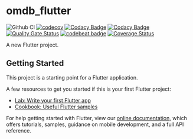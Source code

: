 # omdb_flutter

![Github CI](https://github.com/rafaelmeteoro/omdb-flutter/actions/workflows/flutter-ci.yml/badge.svg?branch=main)
[![codecov](https://codecov.io/gh/rafaelmeteoro/omdb-flutter/branch/main/graph/badge.svg?token=0MOKJSGOJ4)](https://codecov.io/gh/rafaelmeteoro/omdb-flutter)
[![Codacy Badge](https://app.codacy.com/project/badge/Grade/828678c44517445fa4eec790fa8cb58d)](https://www.codacy.com/gh/rafaelmeteoro/omdb-flutter/dashboard?utm_source=github.com&amp;utm_medium=referral&amp;utm_content=rafaelmeteoro/omdb-flutter&amp;utm_campaign=Badge_Grade)
[![Codacy Badge](https://app.codacy.com/project/badge/Coverage/828678c44517445fa4eec790fa8cb58d)](https://www.codacy.com/gh/rafaelmeteoro/omdb-flutter/dashboard?utm_source=github.com&utm_medium=referral&utm_content=rafaelmeteoro/omdb-flutter&utm_campaign=Badge_Coverage)
[![Quality Gate Status](https://sonarcloud.io/api/project_badges/measure?project=rafaelmeteoro_omdb-flutter&metric=alert_status)](https://sonarcloud.io/summary/new_code?id=rafaelmeteoro_omdb-flutter)
[![codebeat badge](https://codebeat.co/badges/bcedc732-e83d-4b66-86cc-7784917c27a2)](https://codebeat.co/projects/github-com-rafaelmeteoro-omdb-flutter-main)
[![Coverage Status](https://coveralls.io/repos/github/rafaelmeteoro/omdb-flutter/badge.svg?branch=main)](https://coveralls.io/github/rafaelmeteoro/omdb-flutter?branch=main)

A new Flutter project.

## Getting Started

This project is a starting point for a Flutter application.

A few resources to get you started if this is your first Flutter project:

- [Lab: Write your first Flutter app](https://flutter.dev/docs/get-started/codelab)
- [Cookbook: Useful Flutter samples](https://flutter.dev/docs/cookbook)

For help getting started with Flutter, view our
[online documentation](https://flutter.dev/docs), which offers tutorials,
samples, guidance on mobile development, and a full API reference.
